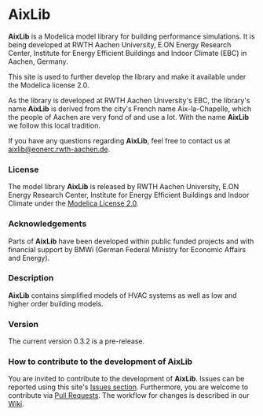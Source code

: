 AixLib
======

**AixLib** is a Modelica model library for building performance simulations. It is being developed at RWTH Aachen University, E.ON Energy Research Center, Institute for Energy Efficient Buildings and Indoor Climate (EBC) in Aachen, Germany.

This site is used to further develop the library and make it available under the Modelica license 2.0.

As the library is developed at RWTH Aachen University's EBC, the library's name **AixLib** is derived from the city's French name Aix-la-Chapelle, which the people of Aachen are very fond of and use a lot. With the name **AixLib** we follow this local tradition.

If you have any questions regarding **AixLib**, feel free to contact us at aixlib@eonerc.rwth-aachen.de.

### License

The model library **AixLib** is released by RWTH Aachen University, E.ON Energy Research Center, Institute for Energy Efficient Buildings and Indoor Climate under the [Modelica License 2.0](https://www.modelica.org/licenses/ModelicaLicense2).

### Acknowledgements

Parts of **AixLib** have been developed within public funded projects and with financial support by BMWi (German Federal Ministry for Economic Affairs and Energy).

### Description

**AixLib** contains simplified models of HVAC systems as well as low and higher order building models.

### Version

The current version 0.3.2 is a pre-release.

### How to contribute to the development of AixLib

You are invited to contribute to the development of **AixLib**.
Issues can be reported using this site's [Issues section](https://github.com/RWTH-EBC/AixLib/issues).
Furthermore, you are welcome to contribute via [Pull Requests](https://github.com/RWTH-EBC/AixLib/pulls). The workflow for changes is described in our [Wiki](https://github.com/RWTH-EBC/AixLib/wiki).
